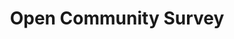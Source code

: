 ---
identification: '321544578'
title: Open Community Survey
description: The Open Community Survey project creates transparent reports supported by a direct collection of personal perspectives from LA residents to help The LA Department of Neighborhood Empowerment (empowerla.org) and the Los Angeles Neighborhood Councils (NCs) to understand how constituents are interacting with, and what they need from, their websites.<br /><br /> Current project&#58 NC website survey; Most NCs do not have access or resources to hire technical experts necessary to create a citywide survey so that they can use the data to create inclusive websites targeted towards the needs of their specific communities. Working with EmpowerLA and NCs, Hack for LA is providing the workforce and expertise to design and implement this survey that will give NCs a tool to understand the overall needs of their community -- beyond the people already involved in NCs.
image: /assets/images/projects/open-community-survey.jpg
alt: 'Open Community Survey accessible to three participants with different background and perspectives.'
image-hero: /assets/images/projects/open-community-survey-hero.jpg
alt-hero: 'Silhouette of buildings and houses with different colors, shapes and styles.'
leadership:
  - name: Bonnie Wolfe
    role: Agile Coach
    links:
      slack: 'https://hackforla.slack.com/team/UE1UG1YFP'
      github: 'https://github.com/ExperimentsInHonesty'
    picture: https://avatars.githubusercontent.com/ExperimentsInHonesty
  - name: Ebele O.
    role: Product Manager
    links:
      slack: 'https://hackforla.slack.com/archives/D01R3EN5DG9'
      github: 'https://github.com/ebele-oputa'
    picture: https://avatars.githubusercontent.com/ebele-oputa
  - name: Chianta Dorsey
    role: UI/UX Researcher
    links:
      slack: 'https://hackforla.slack.com/team/U022B5EJFME'
      github: 'https://github.com/csdorsey'
    picture: https://avatars.githubusercontent.com/csdorsey
  - name: Bernard Adesina
    role: UX Designer
    links:
      slack: 'https://hackforla.slack.com/archives/D025891DF41'
      github: 'https://github.com/AdesinaBernard'
    picture: https://avatars.githubusercontent.com/AdesinaBernard
  - name: Kevin Wang
    role: UX Designer
    links:
      slack: 'https://hackforla.slack.com/archives/D025DF0E4SJ'
      github: 'https://github.com/kvnw2020'
    picture: https://avatars.githubusercontent.com/kvnw2020
links:
  - name: GitHub
    url: 'https://github.com/hackforla/open-community-survey'
  - name: Slack
    url: 'https://hackforla.slack.com/archives/C01H0HUDMCK'
looking:
  - category: PM
    skill: Product Manager
  - category: PM
    skill: Product Owner
  - category: Data
    skill: Data Scientists
technologies:
  - Markdown
location:
  # - Los Angeles
  - Remote
partner: 'LA Department of Neighborhood Empowerment (DONE), LA Neighborhood Councils (NCs), LA Department of Transportation (LADOT), LA City Planning Department (LACP)'
tools: 'ArcGIS surveys, Figma, Google Docs, Zoom'
visible: true
program-area: 
  - Vote / Representation
status: Active
---